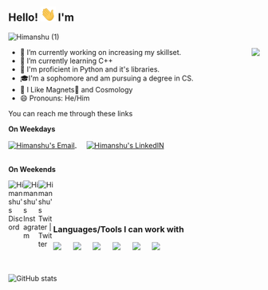 ## Hello! <img src="https://github.com/ABSphreak/ABSphreak/blob/master/gifs/Hi.gif" width="30px"> I'm

![Himanshu (1)](https://user-images.githubusercontent.com/85930567/130409887-7c0452c9-89ff-4a22-adb3-e3a47e9fbd1d.png)

<img src="https://user-images.githubusercontent.com/85930567/130579972-d60ad7bb-71a9-4ae4-8f86-0db41b681cbf.png" align="right" />

     
     
- 🔭 I’m currently working on increasing my skillset.
- 🌱 I’m currently learning C++
- 🥇 I'm proficient in Python and it's libraries.
- 🎓I'm a sophomore and am pursuing a degree in CS.
- 🌟 I Like Magnets🧲 and Cosmology
- 😄 Pronouns: He/Him

You can reach me through these links

**On Weekdays**

<a href="mailto:himanshubalaniworks@gmail.com">
  <img align="center" alt="Himanshu's Email" width="30px" src="https://upload.wikimedia.org/wikipedia/commons/7/7e/Gmail_icon_%282020%29.svg" />
</a> &nbsp;&nbsp;&nbsp;&nbsp;
<a href="https://www.linkedin.com/in/himanshubalani/">
  <img align="center" alt="Himanshu's LinkedIN" width="30px" src="https://raw.githubusercontent.com/peterthehan/peterthehan/master/assets/linkedin.svg" />
</a>

<br/>
<br/>


**On Weekends**

<a href="https://discordapp.com/users/759807486831099928">
  <img align="left" alt="Himanshu's Discord" width="30px" src="https://raw.githubusercontent.com/peterthehan/peterthehan/master/assets/discord.svg" />
</a> &nbsp;&nbsp;&nbsp;&nbsp;
<a href="https://instagram.com/himanshubalani">
  <img align="left" alt="Himanshu's Instagram" width="30px" src="https://upload.wikimedia.org/wikipedia/commons/e/e7/Instagram_logo_2016.svg" />
</a> &nbsp;&nbsp;&nbsp;&nbsp;
<a href="https://twitter.com/himanshubalani5">
  <img align="left" alt="Himanshu's Twitter | Twitter" width="30px" src="https://raw.githubusercontent.com/peterthehan/peterthehan/master/assets/twitter.svg" />
</a>


<br/> <br/>

### Languages/Tools I can work with
<div align="left"><span>
  
  <img width="40px" src="https://img.icons8.com/color/240/000000/c-programming.png" /> &nbsp;&nbsp;&nbsp;&nbsp;
  <img width="40px" src="https://img.icons8.com/color/240/000000/c-plus-plus-logo.png" /> &nbsp;&nbsp;&nbsp;&nbsp;
  <img width="40px" src="https://img.icons8.com/color/48/000000/python--v1.png"/> &nbsp;&nbsp;&nbsp;&nbsp;
  <img width="40px" src="https://img.icons8.com/office/80/000000/markdown.png"/> &nbsp;&nbsp;&nbsp;&nbsp;
  <img width="40px" src="https://img.icons8.com/color/144/000000/windows-10.png"/> &nbsp;&nbsp;&nbsp;&nbsp;
  <img width="40px" src="https://img.icons8.com/fluency/144/000000/visual-studio-code-2019.png"/> 

  </br>
  
![GitHub stats](https://github-readme-stats.vercel.app/api?username=himanshubalani&show_icons=true&theme=outrun)
 </p

